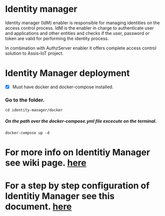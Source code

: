 # Identity manager

Identity manager (IdM) enabler is responsible for managing identities on the access control process. IdM is the enabler in charge to authenticate user and applications and other entities and checks if the user, password or token are valid for performing the identity process.

In combination with AuthzServer enabler it offers complete access control solution to Assis-IoT project.

# Identity Manager deployment

- [x] Must have docker and docker-compose installed.

### Go to the folder.
````
cd identity-manager/docker
````

##### On the path over the docker-compose.yml file excecute on the terminal.

```
docker-compose up -d
```



# For more info on Identitiy Manager see wiki page. [here](https://assist-iot-enablers-documentation.readthedocs.io/en/latest/verticals/cybersecurity/identity_manager_enabler.html)

# For a step by step configuration of Identitiy Manager see this document. [here](docker/docs/ASSIST-IoT_IDM_step_by_step.pdf)
